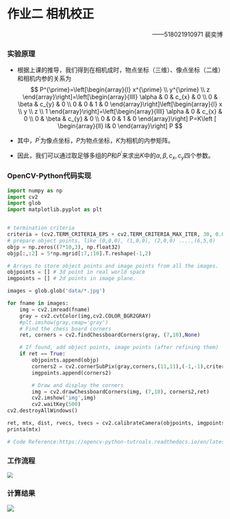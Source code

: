 # 作业二 相机校正

<p align='right'>——518021910971 裴奕博</p>

### 实验原理

- 根据上课的推导，我们得到在相机成时，物点坐标（三维）、像点坐标（二维）和相机内参的关系为
  $$
  P^{\prime}=\left[\begin{array}{l}
  x^{\prime} \\
  y^{\prime} \\
  z
  \end{array}\right]=\left[\begin{array}{llll}
  \alpha & 0 & c_{x} & 0 \\
  0 & \beta & c_{y} & 0 \\
  0 & 0 & 1 & 0
  \end{array}\right]\left[\begin{array}{l}
  x \\
  y \\
  z \\
  1
  \end{array}\right]=\left[\begin{array}{llll}
  \alpha & 0 & c_{x} & 0 \\
  0 & \beta & c_{y} & 0 \\
  0 & 0 & 1 & 0
  \end{array}\right] P=K\left [ \begin{array}{ll} 
    I& 0
  \end{array}\right]  P
  $$

- 其中，$P^{\prime}$为像点坐标，$P$为物点坐标，$K$为相机的内参矩阵。

- 因此，我们可以通过取足够多组的$P$和$P^{\prime}$来求出$K$中的$\alpha,\beta,c_x,c_y$四个参数。

### OpenCV-Python代码实现

```python
import numpy as np
import cv2
import glob
import matplotlib.pyplot as plt


# termination criteria
criteria = (cv2.TERM_CRITERIA_EPS + cv2.TERM_CRITERIA_MAX_ITER, 30, 0.001)
# prepare object points, like (0,0,0), (1,0,0), (2,0,0) ....,(6,5,0)
objp = np.zeros((7*10,3), np.float32)
objp[:,:2] = 5*np.mgrid[:7,:10].T.reshape(-1,2)

# Arrays to store object points and image points from all the images.
objpoints = [] # 3d point in real world space
imgpoints = [] # 2d points in image plane.

images = glob.glob('data/*.jpg')

for fname in images:
    img = cv2.imread(fname)
    gray = cv2.cvtColor(img,cv2.COLOR_BGR2GRAY)
    #plt.imshow(gray,cmap='gray')
    # Find the chess board corners
    ret, corners = cv2.findChessboardCorners(gray, (7,10),None)

    # If found, add object points, image points (after refining them)
    if ret == True:
        objpoints.append(objp)
        corners2 = cv2.cornerSubPix(gray,corners,(11,11),(-1,-1),criteria)
        imgpoints.append(corners2)

        # Draw and display the corners
        img = cv2.drawChessboardCorners(img, (7,10), corners2,ret)
        cv2.imshow('img',img)
        cv2.waitKey(500)
cv2.destroyAllWindows()

ret, mtx, dist, rvecs, tvecs = cv2.calibrateCamera(objpoints, imgpoints, gray.shape[::-1],None,None)
printa(mtx)

# Code Reference:https://opencv-python-tutroals.readthedocs.io/en/latest/py_tutorials/py_calib3d/py_calibration/py_calibration.html
```

### 工作流程

<img src="G:\MS332\homework\Week2_Camera_Calibration\workflow.png" style="zoom: 80%;" />

### 计算结果

![](G:\MS332\homework\Week2_Camera_Calibration\result.png)